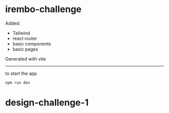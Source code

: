 # irembo-challenge

Added:

- Tailwind
- react router
- basic components
- basic pages

Generated with vite

---

to start the app

```
npm run dev
```
# design-challenge-1
